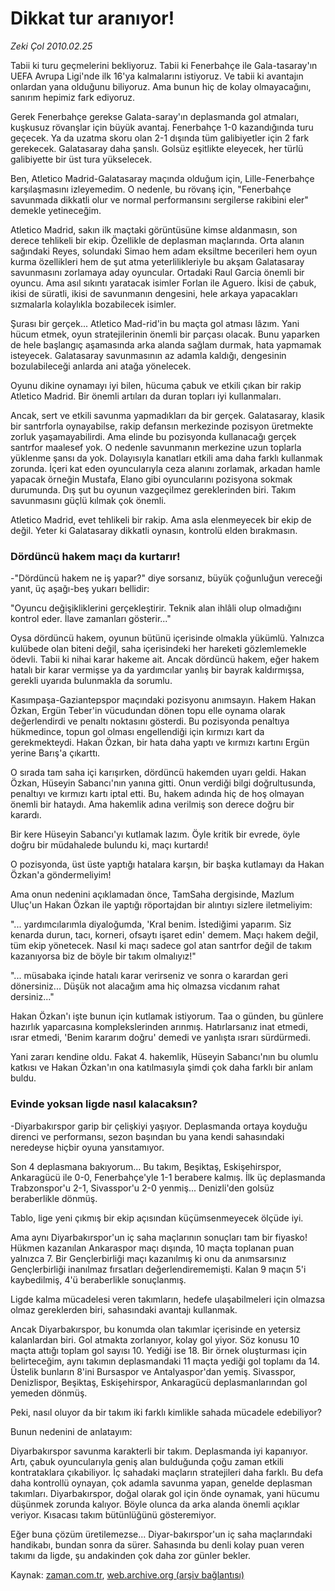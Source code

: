 # Dikkat tur aranıyor!

*Zeki Çol 2010.02.25*

<tr><td class="metin" colspan="2" style="padding-top: 20px; padding-left: 5px; ">Tabii ki turu geçmelerini bekliyoruz. Tabii ki Fenerbahçe ile Gala-tasaray'ın UEFA Avrupa Ligi'nde ilk 16'ya kalmalarını istiyoruz. Ve tabii ki avantajın onlardan yana olduğunu biliyoruz. Ama bunun hiç de kolay olmayacağını, sanırım hepimiz fark ediyoruz.</td></tr><tr><td class="metin" colspan="2" style="padding-top: 20px; padding-left: 5px; "><p>Gerek Fenerbahçe gerekse Galata-saray'ın deplasmanda gol atmaları, kuşkusuz rövanşlar için büyük avantaj. Fenerbahçe 1-0 kazandığında turu geçecek. Ya da uzatma skoru olan 2-1 dışında tüm galibiyetler için 2 fark gerekecek. Galatasaray daha şanslı. Golsüz eşitlikte eleyecek, her türlü galibiyette bir üst tura yükselecek.
<p>Ben, Atletico Madrid-Galatasaray maçında olduğum için, Lille-Fenerbahçe karşılaşmasını izleyemedim. O nedenle, bu rövanş için, "Fenerbahçe savunmada dikkatli olur ve normal performansını sergilerse rakibini eler" demekle yetineceğim.
<p>Atletico Madrid, sakın ilk maçtaki görüntüsüne kimse aldanmasın, son derece tehlikeli bir ekip. Özellikle de deplasman maçlarında. Orta alanın sağındaki Reyes, solundaki Simao hem adam eksiltme becerileri hem oyun kurma özellikleri hem de şut atma yeterlilikleriyle bu akşam Galatasaray savunmasını zorlamaya aday oyuncular. Ortadaki Raul Garcia önemli bir oyuncu. Ama asıl sıkıntı yaratacak isimler Forlan ile Aguero. İkisi de çabuk, ikisi de süratli, ikisi de savunmanın dengesini, hele arkaya yapacakları sızmalarla kolaylıkla bozabilecek isimler.
<p>Şurası bir gerçek... Atletico Mad-rid'in bu maçta gol atması lâzım. Yani hücum etmek, oyun stratejilerinin önemli bir parçası olacak. Bunu yaparken de hele başlangıç aşamasında arka alanda sağlam durmak, hata yapmamak isteyecek. Galatasaray savunmasının az adamla kaldığı, dengesinin bozulabileceği anlarda ani atağa yönelecek.
<p>Oyunu dikine oynamayı iyi bilen, hücuma çabuk ve etkili çıkan bir rakip Atletico Madrid. Bir önemli artıları da duran topları iyi kullanmaları.
<p>Ancak, sert ve etkili savunma yapmadıkları da bir gerçek. Galatasaray, klasik bir santrforla oynayabilse, rakip defansın merkezinde pozisyon üretmekte zorluk yaşamayabilirdi. Ama elinde bu pozisyonda kullanacağı gerçek santrfor maalesef yok. O nedenle savunmanın merkezine uzun toplarla yüklenme şansı da yok. Dolayısıyla kanatları etkili ama daha farklı kullanmak zorunda. İçeri kat eden oyuncularıyla ceza alanını zorlamak, arkadan hamle yapacak örneğin Mustafa, Elano gibi oyuncularını pozisyona sokmak durumunda. Dış şut bu oyunun vazgeçilmez gereklerinden biri. Takım savunmasını güçlü kılmak çok önemli.
<p>Atletico Madrid, evet tehlikeli bir rakip. Ama asla elenmeyecek bir ekip de değil. Yeter ki Galatasaray dikkatli oynasın, kontrolü elden bırakmasın.
<p><h3>Dördüncü hakem maçı da kurtarır! </h3>
<p>-"Dördüncü hakem ne iş yapar?" diye sorsanız, büyük çoğunluğun vereceği yanıt, üç aşağı-beş yukarı bellidir:
<p>"Oyuncu değişikliklerini gerçekleştirir. Teknik alan ihlâli olup olmadığını kontrol eder. İlave zamanları gösterir..."
<p>Oysa dördüncü hakem, oyunun bütünü içerisinde olmakla yükümlü. Yalnızca kulübede olan biteni değil, saha içerisindeki her hareketi gözlemlemekle ödevli. Tabii ki nihai karar hakeme ait. Ancak dördüncü hakem, eğer hakem hatalı bir karar vermişse ya da yardımcılar yanlış bir bayrak kaldırmışsa, gerekli uyarıda bulunmakla da sorumlu.
<p>Kasımpaşa-Gaziantepspor maçındaki pozisyonu anımsayın. Hakem Hakan Özkan, Ergün Teber'in vücudundan dönen topu elle oynama olarak değerlendirdi ve penaltı noktasını gösterdi. Bu pozisyonda penaltıya hükmedince, topun gol olması engellendiği için kırmızı kart da gerekmekteydi. Hakan Özkan, bir hata daha yaptı ve kırmızı kartını Ergün yerine Barış'a çıkarttı.
<p>O sırada tam saha içi karışırken, dördüncü hakemden uyarı geldi. Hakan Özkan, Hüseyin Sabancı'nın yanına gitti. Onun verdiği bilgi doğrultusunda, penaltıyı ve kırmızı kartı iptal etti. Bu, hakem adında hiç de hoş olmayan önemli bir hataydı. Ama hakemlik adına verilmiş son derece doğru bir karardı.
<p>Bir kere Hüseyin Sabancı'yı kutlamak lazım. Öyle kritik bir evrede, öyle doğru bir müdahalede bulundu ki, maçı kurtardı!
<p>O pozisyonda, üst üste yaptığı hatalara karşın, bir başka kutlamayı da Hakan Özkan'a göndermeliyim!
<p>Ama onun nedenini açıklamadan önce, TamSaha dergisinde, Mazlum Uluç'un Hakan Özkan ile yaptığı röportajdan bir alıntıyı sizlere iletmeliyim:
<p>"... yardımcılarımla diyaloğumda, 'Kral benim. İstediğimi yaparım. Siz kenarda durun, tacı, korneri, ofsaytı işaret edin' demem. Maçı hakem değil, tüm ekip yönetecek. Nasıl ki maçı sadece gol atan santrfor değil de takım kazanıyorsa biz de böyle bir takım olmalıyız!"
<p>"... müsabaka içinde hatalı karar verirseniz ve sonra o karardan geri dönersiniz... Düşük not alacağım ama hiç olmazsa vicdanım rahat dersiniz..."
<p>Hakan Özkan'ı işte bunun için kutlamak istiyorum. Taa o günden, bu günlere hazırlık yaparcasına komplekslerinden arınmış. Hatırlarsanız inat etmedi, ısrar etmedi, 'Benim kararım doğru' demedi ve yanlışta ısrarı sürdürmedi.
<p>Yani zararı kendine oldu. Fakat 4. hakemlik, Hüseyin Sabancı'nın bu olumlu katkısı ve Hakan Özkan'ın ona katılmasıyla şimdi çok daha farklı bir anlam buldu.
<p><h3>Evinde yoksan ligde nasıl kalacaksın? </h3>
<p>-Diyarbakırspor garip bir çelişkiyi yaşıyor. Deplasmanda ortaya koyduğu direnci ve performansı, sezon başından bu yana kendi sahasındaki neredeyse hiçbir oyuna yansıtamıyor.
<p>Son 4 deplasmana bakıyorum... Bu takım, Beşiktaş, Eskişehirspor, Ankaragücü ile 0-0, Fenerbahçe'yle 1-1 berabere kalmış. İlk üç deplasmanda Trabzonspor'u 2-1, Sivasspor'u 2-0 yenmiş... Denizli'den golsüz beraberlikle dönmüş.
<p>Tablo, lige yeni çıkmış bir ekip açısından küçümsenmeyecek ölçüde iyi.
<p>Ama aynı Diyarbakırspor'un iç saha maçlarının sonuçları tam bir fiyasko! Hükmen kazanılan Ankaraspor maçı dışında, 10 maçta toplanan puan yalnızca 7. Bir Gençlerbirliği maçı kazanılmış ki onu da anımsarsınız Gençlerbirliği inanılmaz fırsatları değerlendirememişti. Kalan 9 maçın 5'i kaybedilmiş, 4'ü beraberlikle sonuçlanmış.
<p>Ligde kalma mücadelesi veren takımların, hedefe ulaşabilmeleri için olmazsa olmaz gereklerden biri, sahasındaki avantajı kullanmak.
<p>Ancak Diyarbakırspor, bu konumda olan takımlar içerisinde en yetersiz kalanlardan biri. Gol atmakta zorlanıyor, kolay gol yiyor. Söz konusu 10 maçta attığı toplam gol sayısı 10. Yediği ise 18. Bir örnek oluşturması için belirteceğim, aynı takımın deplasmandaki 11 maçta yediği gol toplamı da 14. Üstelik bunların 8'ini Bursaspor ve Antalyaspor'dan yemiş. Sivasspor, Denizlispor, Beşiktaş, Eskişehirspor, Ankaragücü deplasmanlarından gol yemeden dönmüş.
<p>Peki, nasıl oluyor da bir takım iki farklı kimlikle sahada mücadele edebiliyor?
<p>Bunun nedenini de anlatayım:
<p>Diyarbakırspor savunma karakterli bir takım. Deplasmanda iyi kapanıyor. Artı, çabuk oyuncularıyla geniş alan bulduğunda çoğu zaman etkili kontrataklara çıkabiliyor. İç sahadaki maçların stratejileri daha farklı. Bu defa daha kontrollü oynayan, çok adamla savunma yapan, genelde deplasman takımları. Diyarbakırspor, doğal olarak gol için önde oynamak, yani hücumu düşünmek zorunda kalıyor. Böyle olunca da arka alanda önemli açıklar veriyor. Kısacası takım bütünlüğünü gösteremiyor.
<p>Eğer buna çözüm üretilemezse... Diyar-bakırspor'un iç saha maçlarındaki handikabı, bundan sonra da sürer. Sahasında bu denli kolay puan veren takımı da ligde, şu andakinden çok daha zor günler bekler.<br/></p></p></p></p></p></p></p></p></p></p></p></p></p></p></p></p></p></p></p></p></p></p></p></p></p></p></p></p></p></p></p></td></tr>

Kaynak: [zaman.com.tr](http://zaman.com.tr/yazar.do?yazino=955350), [web.archive.org (arşiv bağlantısı)](http://web.archive.org/web/20100304070910/http://www.zaman.com.tr:80/yazar.do?yazino=955350)
